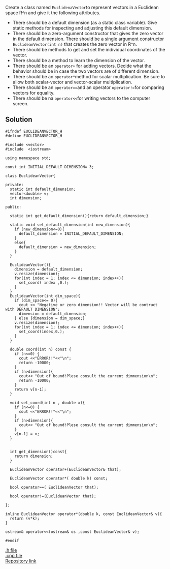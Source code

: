 
Create a class named ```EuclidenaVector```to  represent vectors in a Euclidean space R^n and give it the following attributes.

* There should be a default dimension (as a static class variable). Give static methods for inspecting and adjusting this default dimension.
* There should be a zero-argument constructor that gives the zero vector in the default dimension. There should be a single argument constructor ```EuclideanVector(int n)``` that creates the zero vector in R^n.
* There should be methods to get and set the individual coordinates of the vector.
* There should be a method to learn the dimension of the vector.
* There should be an ```operator+``` for adding vectors. Decide what the behavior should be in case the two vectors are of different dimension.
* There should be an ```operator*```method for scalar multiplication. Be sure to allow both scalar-vector and vector-scalar multiplication.
* There should be an ```operator==```and an operator ```operator!=```for comparing vectors for equality.
* There should be na ```operator<<```for writing vectors to the computer screen.

## Solution

``` 
#ifndef EUCLIDEANVECTOR_H
#define EUCLIDEANVECTOR_H

#include <vector>
#include  <iostream>

using namespace std;

const int INITIAL_DEFAULT_DIMENSION= 3;

class EuclideanVector{

private:
  static int default_dimension;
  vector<double> v;
  int dimension;

public:

  static int get_default_dimension(){return default_dimension;}

  static void set_default_dimension(int new_dimension){
    if (new_dimension<=0){
      default_dimension = INITIAL_DEFAULT_DIMENSION;
    }
    else{
      default_dimension = new_dimension;
    }
  }

  EuclideanVector(){
    dimension = default_dimension;
    v.resize(dimension);
    for(int index = 1; index <= dimension; index++){
      set_coord( index ,0.);
    }
  }
  EuclideanVector(int dim_space){
    if (dim_space<= 0){
      cout << "Negative or zero dimension!! Vector will be contruct with DEFAULT DIMENSION";
      dimension = default_dimension;
    } else {dimension = dim_space;}
    v.resize(dimension);
    for(int index = 1; index <= dimension; index++){
      set_coord(index,0.);
    }
  }

  double coord(int n) const {
    if (n<=0) {
      cout <<"ERROR!!"<<"\n";
      return -10000;
    }
    if (n>dimension){
      cout<< "Out of bound!Plese consult the current dimmension\n";
      return -10000;
    }
    return v[n-1];
  }

  void set_coord(int n , double x){
    if (n<=0) {
      cout <<"ERROR!!"<<"\n";
    }
    if (n>dimension){
      cout<< "Out of bound!Plese consult the current dimmension\n";
    }
    v[n-1] = x;
  }


  int get_dimension()const{
    return dimension;
  }

  EuclideanVector operator+(EuclideanVector& that);

  EuclideanVector operator*( double k) const;

  bool operator==( EuclideanVector that);

  bool operator!=(EuclideanVector that);

};

inline EuclideanVector operator*(double k, const EuclideanVector& v){
  return (v*k);
}

ostream& operator<<(ostream& os ,const EuclideanVector& v);

#endif
```

[.h file](EuclideanVector.h)<br>
[.cpp file](EuclideanVector.cpp)<br>
[Repository link](https://github.com/schaeferrodrigo/LearningCplusplus/tree/master/C%2B%2B_for_mathematicians_book/chapter_9_Modular_Arithmetic/C9E3)
